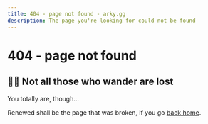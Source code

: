 ```yaml
---
title: 404 - page not found - arky.gg
description: The page you're looking for could not be found
---
```


<script setup lang="ts">
import divider from '../src/components/divider.vue'
</script>

# 404 - page not found

<divider />

## 🧙🏻 Not all those who wander are lost

You totally are, though...

Renewed shall be the page that was broken, if you go [back home](/).
